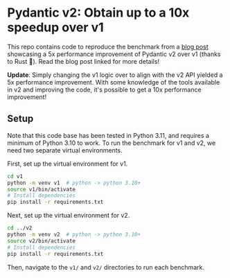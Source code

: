 # Pydantic v2: Obtain up to a 10x speedup over v1

This repo contains code to reproduce the benchmark from a [blog post](https://thedataquarry.com/posts/why-pydantic-v2-matters/) showcasing a 5x performance improvement of Pydantic v2 over v1 (thanks to Rust 🦀). Read the blog post linked for more details!

**Update**: Simply changing the v1 logic over to align with the v2 API yielded a 5x performance improvement. With some knowledge of the tools available in v2 and improving the code, it's possible to get a 10x performance improvement!

## Setup

Note that this code base has been tested in Python 3.11, and requires a minimum of Python 3.10 to work. To run the benchmark for v1 and v2, we need two separate virtual environments.

First, set up the virtual environment for v1.

```sh
cd v1
python -m venv v1  # python -> python 3.10+
source v1/bin/activate
# Install dependencies
pip install -r requirements.txt
```

Next, set up the virtual environment for v2.

```sh
cd ../v2
python -m venv v2  # python -> python 3.10+
source v2/bin/activate
# Install dependencies
pip install -r requirements.txt
```

Then, navigate to the `v1/` and `v2/` directories to run each benchmark.
